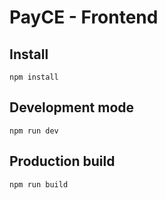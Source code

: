 # PayCE - Frontend

## Install

```node
npm install
```

## Development mode

```node
npm run dev
```

## Production build

```node
npm run build
```

